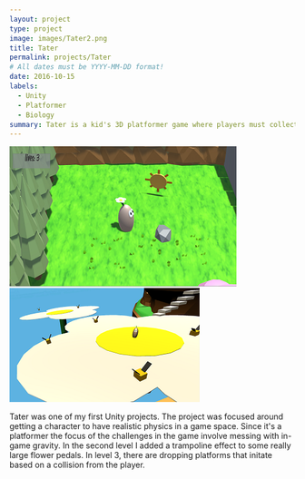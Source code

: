 ```yaml
---
layout: project
type: project
image: images/Tater2.png
title: Tater
permalink: projects/Tater
# All dates must be YYYY-MM-DD format!
date: 2016-10-15
labels:
  - Unity
  - Platformer
  - Biology
summary: Tater is a kid's 3D platformer game where players must collect a seed, water and sun to grow flowers that will allow the player to reach different parts of a level.  
---
```


<div class="ui large rounded images">
  <img class="ui image" src="../images/Tater.png">
  <img class="ui image" src="../images/Tater3.png">
</div>

Tater was one of my first Unity projects.  The project was focused around getting a character to have realistic physics in a game space.  Since it's a platformer the focus of the challenges in the game involve messing with in-game gravity.  In the second level I added a trampoline effect to some really large flower pedals.  In level 3, there are dropping platforms that initate based on a collision from the player.  




